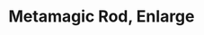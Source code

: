 ---
title: "Metamagic Rod, Enlarge"

rod:
  aura: "Strong (no school)"
  casterLevel: "17th"
  prerequisites:
    feats: ["{% feat_link craft-rod %}", "{% feat_link enlarge-spell %}"]
    spells: []
    special: []
  marketPrice: 0
  marketPriceSpecial: "3,000 gp (lesser), 11,000 gp (normal), 24,500 gp (greater)"
  description: |

    The wielder can cast up to three spells per day that are enlarged as though using the {% feat_link enlarge-spell %} feat.

    #### Metamagic Rods

    Metamagic rods hold the essence of a metamagic feat but do not change the spell slot of the altered spell. All the rods described here are use-activated (but casting spells in a threatened area still draws an attack of opportunity). A caster may only use one metamagic rod on any given spell, but it is permissible to combine a rod with metamagic feats possessed by the rod's wielder. In this case, only the feats possessed by the wielder adjust the spell slot of the spell being cast.

    Possession of a metamagic rod does not confer the associated feat on the owner, only the ability to use the given feat a specified number of times per day. A sorcerer still must take a full-round action when using a metamagic rod, just as if using a metamagic feat he possesses.

    _Lesser and Greater Metamagic Rods:_ Normal metamagic rods can be used with spells of 6th level or lower. Lesser rods can be used with spells of 3rd level or lower, while greater rods can be used with spells of 9th level or lower.
---